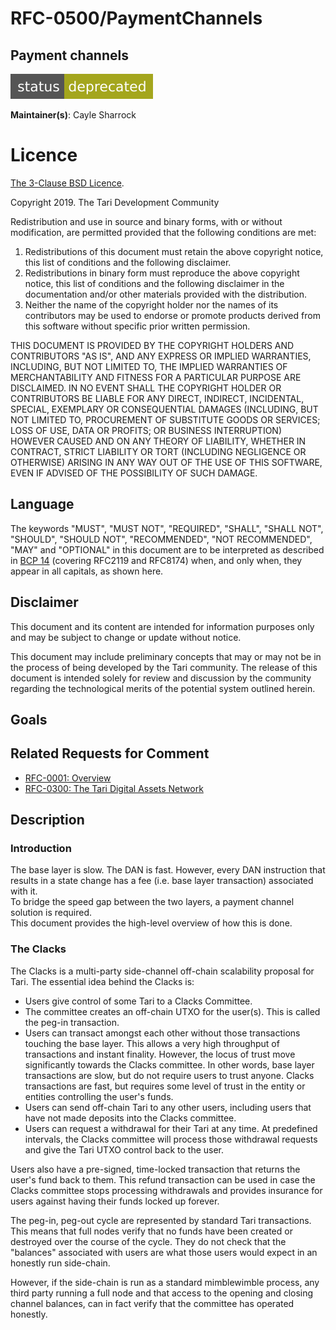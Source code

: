 # RFC-0500/PaymentChannels

## Payment channels

![status: deprecated](theme/images/status-deprecated.svg)

**Maintainer(s)**: Cayle Sharrock <CjS77>

# Licence

[ The 3-Clause BSD Licence](https://opensource.org/licenses/BSD-3-Clause).

Copyright 2019. The Tari Development Community

Redistribution and use in source and binary forms, with or without modification, are permitted provided that the
following conditions are met:

1. Redistributions of this document must retain the above copyright notice, this list of conditions and the following
   disclaimer.
2. Redistributions in binary form must reproduce the above copyright notice, this list of conditions and the following
   disclaimer in the documentation and/or other materials provided with the distribution.
3. Neither the name of the copyright holder nor the names of its contributors may be used to endorse or promote products
   derived from this software without specific prior written permission.

THIS DOCUMENT IS PROVIDED BY THE COPYRIGHT HOLDERS AND CONTRIBUTORS "AS IS", AND ANY EXPRESS OR IMPLIED WARRANTIES,
INCLUDING, BUT NOT LIMITED TO, THE IMPLIED WARRANTIES OF MERCHANTABILITY AND FITNESS FOR A PARTICULAR PURPOSE ARE
DISCLAIMED. IN NO EVENT SHALL THE COPYRIGHT HOLDER OR CONTRIBUTORS BE LIABLE FOR ANY DIRECT, INDIRECT, INCIDENTAL,
SPECIAL, EXEMPLARY OR CONSEQUENTIAL DAMAGES (INCLUDING, BUT NOT LIMITED TO, PROCUREMENT OF SUBSTITUTE GOODS OR
SERVICES; LOSS OF USE, DATA OR PROFITS; OR BUSINESS INTERRUPTION) HOWEVER CAUSED AND ON ANY THEORY OF LIABILITY,
WHETHER IN CONTRACT, STRICT LIABILITY OR TORT (INCLUDING NEGLIGENCE OR OTHERWISE) ARISING IN ANY WAY OUT OF THE USE OF
THIS SOFTWARE, EVEN IF ADVISED OF THE POSSIBILITY OF SUCH DAMAGE.

## Language

The keywords "MUST", "MUST NOT", "REQUIRED", "SHALL", "SHALL NOT", "SHOULD", "SHOULD NOT", "RECOMMENDED",
"NOT RECOMMENDED", "MAY" and "OPTIONAL" in this document are to be interpreted as described in
[BCP 14](https://tools.ietf.org/html/bcp14) (covering RFC2119 and RFC8174) when, and only when, they appear in all capitals, as
shown here.

## Disclaimer

This document and its content are intended for information purposes only and may be subject to change or update
without notice.

This document may include preliminary concepts that may or may not be in the process of being developed by the Tari
community. The release of this document is intended solely for review and discussion by the community regarding the
technological merits of the potential system outlined herein.

## Goals

## Related Requests for Comment

* [RFC-0001: Overview](RFC-0001_overview.md)
* [RFC-0300: The Tari Digital Assets Network](RFCD-0300_DAN.md)

## Description

### Introduction

The base layer is slow. The DAN is fast. However, every DAN instruction that results in a state change has a fee (i.e.
base layer transaction) associated with it.  
To bridge the speed gap between the two layers, a payment channel solution is required.  
This document provides the high-level overview of how this is done.

### The Clacks

The Clacks is a multi-party side-channel off-chain scalability proposal for Tari. The essential idea behind the Clacks
is:

* Users give control of some Tari to a Clacks Committee.
* The committee creates an off-chain UTXO for the user(s). This is called the peg-in transaction.
* Users can transact amongst each other without those transactions touching the base layer. This allows a very high
  throughput of transactions and instant finality. However, the locus of trust move significantly towards the Clacks
  committee. In other words, base layer transactions are slow, but do not require users to trust anyone. Clacks
  transactions are fast, but requires some level of trust in the entity or entities controlling the user's funds.
* Users can send off-chain Tari to any other users, including users that have not made deposits into the Clacks
  committee.
* Users can request a withdrawal for their Tari at any time. At predefined intervals, the Clacks committee will process
  those withdrawal requests and give the Tari UTXO control back to the user.

Users also have a pre-signed, time-locked transaction that returns the user's fund back to them. This refund transaction
can be used in case the Clacks committee stops processing withdrawals and provides insurance for users against having
their funds locked up forever.

The peg-in, peg-out cycle are represented by standard Tari transactions. This means that full nodes verify that no funds
have been created or destroyed over the course of the cycle. They do not check that the "balances" associated with users
are what those users would expect in an honestly run side-chain.

However, if the side-chain is run as a standard mimblewimble process, any third party running a full node and that
access to the opening and closing channel balances, can in fact verify that the committee has operated honestly.
